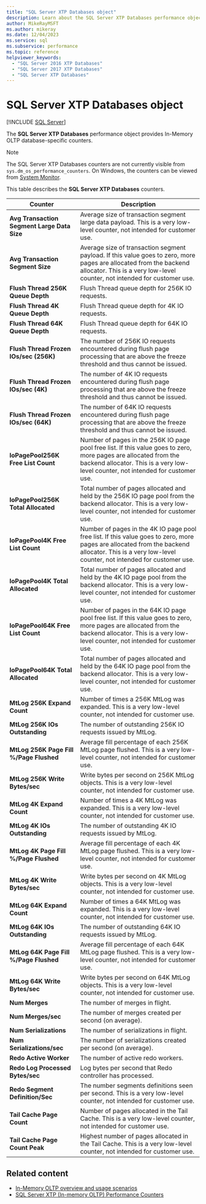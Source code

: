 ```yaml
---
title: "SQL Server XTP Databases object"
description: Learn about the SQL Server XTP Databases performance object, which provides In-Memory OLTP database-specific counters.
author: MikeRayMSFT
ms.author: mikeray
ms.date: 12/04/2023
ms.service: sql
ms.subservice: performance
ms.topic: reference
helpviewer_keywords:
  - "SQL Server 2016 XTP Databases"
  - "SQL Server 2017 XTP Databases"
  - "SQL Server XTP Databases"
---
```

# SQL Server XTP Databases object
 [!INCLUDE [SQL Server](../../includes/applies-to-version/sqlserver.md)]

The **SQL Server XTP Databases** performance object provides In-Memory OLTP database-specific counters.

> [!NOTE]
>  The SQL Server XTP Databases counters are not currently visible from `sys.dm_os_performance_counters`. On Windows, the counters can be viewed from [System Monitor](../../relational-databases/performance/start-system-monitor-windows.md).

This table describes the **SQL Server XTP Databases** counters.

|Counter|Description| 
|-------------|-----------------|  
|**Avg Transaction Segment Large Data Size**|Average size of transaction segment large data payload. This is a very low-level counter, not intended for customer use.|
|**Avg Transaction Segment Size**|Average size of transaction segment payload. If this value goes to zero, more pages are allocated from the backend allocator. This is a very low-level counter, not intended for customer use.|
|**Flush Thread 256K Queue Depth**|Flush Thread queue depth for 256K IO requests.|
|**Flush Thread 4K Queue Depth**|Flush Thread queue depth for 4K IO requests.|
|**Flush Thread 64K Queue Depth**|Flush Thread queue depth for 64K IO requests.|
|**Flush Thread Frozen IOs/sec (256K)**|The number of 256K IO requests encountered during flush page processing that are above the freeze threshold and thus cannot be issued.|
|**Flush Thread Frozen IOs/sec (4K)**|The number of 4K IO requests encountered during flush page processing that are above the freeze threshold and thus cannot be issued.|
|**Flush Thread Frozen IOs/sec (64K)**|The number of 64K IO requests encountered during flush page processing that are above the freeze threshold and thus cannot be issued.|
|**IoPagePool256K Free List Count**|Number of pages in the 256K IO page pool free list. If this value goes to zero, more pages are allocated from the backend allocator. This is a very low-level counter, not intended for customer use.|
|**IoPagePool256K Total Allocated**|Total number of pages allocated and held by the 256K IO page pool from the backend allocator. This is a very low-level counter, not intended for customer use.|
|**IoPagePool4K Free List Count**|Number of pages in the 4K IO page pool free list. If this value goes to zero, more pages are allocated from the backend allocator. This is a very low-level counter, not intended for customer use.|
|**IoPagePool4K Total Allocated**|Total number of pages allocated and held by the 4K IO page pool from the backend allocator. This is a very low-level counter, not intended for customer use.|
|**IoPagePool64K Free List Count**|Number of pages in the 64K IO page pool free list. If this value goes to zero, more pages are allocated from the backend allocator. This is a very low-level counter, not intended for customer use.|
|**IoPagePool64K Total Allocated**|Total number of pages allocated and held by the 64K IO page pool from the backend allocator. This is a very low-level counter, not intended for customer use.|
|**MtLog 256K Expand Count**|Number of times a 256K MtLog was expanded. This is a very low-level counter, not intended for customer use.|
|**MtLog 256K IOs Outstanding**|The number of outstanding 256K IO requests issued by MtLog.|
|**MtLog 256K Page Fill %/Page Flushed**|Average fill percentage of each 256K MtLog page flushed. This is a very low-level counter, not intended for customer use.|
|**MtLog 256K Write Bytes/sec**|Write bytes per second on 256K MtLog objects. This is a very low-level counter, not intended for customer use.|
|**MtLog 4K Expand Count**|Number of times a 4K MtLog was expanded. This is a very low-level counter, not intended for customer use.|
|**MtLog 4K IOs Outstanding**|The number of outstanding 4K IO requests issued by MtLog.|
|**MtLog 4K Page Fill %/Page Flushed**|Average fill percentage of each 4K MtLog page flushed. This is a very low-level counter, not intended for customer use.|
|**MtLog 4K Write Bytes/sec**|Write bytes per second on 4K MtLog objects. This is a very low-level counter, not intended for customer use.|
|**MtLog 64K Expand Count**|Number of times a 64K MtLog was expanded. This is a very low-level counter, not intended for customer use.|
|**MtLog 64K IOs Outstanding**|The number of outstanding 64K IO requests issued by MtLog.|
|**MtLog 64K Page Fill %/Page Flushed**|Average fill percentage of each 64K MtLog page flushed. This is a very low-level counter, not intended for customer use.|
|**MtLog 64K Write Bytes/sec**|Write bytes per second on 64K MtLog objects. This is a very low-level counter, not intended for customer use.|
|**Num Merges**|The number of merges in flight.|
|**Num Merges/sec**|The number of merges created per second (on average).|
|**Num Serializations**|The number of serializations in flight.|
|**Num Serializations/sec**|The number of serializations created per second (on average).|
|**Redo Active Worker**|The number of active redo workers.|
|**Redo Log Processed Bytes/sec**|Log bytes per second that Redo controller has processed.|
|**Redo Segment Definition/Sec**|The number segments definitions seen per second. This is a very low-level counter, not intended for customer use.|
|**Tail Cache Page Count**|Number of pages allocated in the Tail Cache. This is a very low-level counter, not intended for customer use.|
|**Tail Cache Page Count Peak**|Highest number of pages allocated in the Tail Cache. This is a very low-level counter, not intended for customer use.|


## Related content

- [In-Memory OLTP overview and usage scenarios](../in-memory-oltp/overview-and-usage-scenarios.md)
- [SQL Server XTP (In-memory OLTP) Performance Counters](sql-server-xtp-in-memory-oltp-performance-counters.md)
